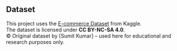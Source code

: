 
## Dataset
This project uses the [E-commerce Dataset](https://www.kaggle.com/datasets/steve1215rogg/e-commerce-dataset/data) from Kaggle.  
The dataset is licensed under **CC BY-NC-SA 4.0**.  
© Original dataset by [Sumit Kumar] – used here for educational and research purposes only.  
